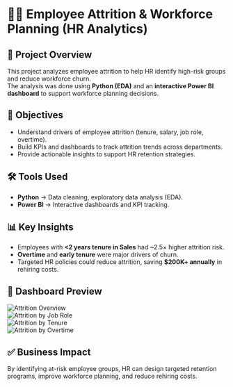 # 👩‍💼 Employee Attrition & Workforce Planning (HR Analytics)

## 📌 Project Overview
This project analyzes employee attrition to help HR identify high-risk groups and reduce workforce churn.  
The analysis was done using **Python (EDA)** and an **interactive Power BI dashboard** to support workforce planning decisions.  

## 🎯 Objectives
- Understand drivers of employee attrition (tenure, salary, job role, overtime).  
- Build KPIs and dashboards to track attrition trends across departments.  
- Provide actionable insights to support HR retention strategies.  

## 🛠 Tools Used
- **Python** → Data cleaning, exploratory data analysis (EDA).  
- **Power BI** → Interactive dashboards and KPI tracking.  

## 📊 Key Insights
- Employees with **<2 years tenure in Sales** had ~2.5× higher attrition risk.  
- **Overtime** and **early tenure** were major drivers of churn.  
- Targeted HR policies could reduce attrition, saving **$200K+ annually** in rehiring costs.  

## 📸 Dashboard Preview
![Attrition Overview](screenshots/Screenshot1.png)  
![Attrition by Job Role](screenshots/Screenshot2.png)  
![Attrition by Tenure](screenshots/Screenshot3.png)  
![Attrition by Overtime](screenshots/Screenshot4.png)  

## ✅ Business Impact
By identifying at-risk employee groups, HR can design targeted retention programs, improve workforce planning, and reduce rehiring costs.  
